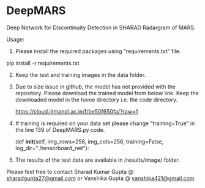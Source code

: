 # DeepMARS
Deep Network for Discontinuity Detection in SHARAD Radargram of MARS.

Usage:
1. Please install the required packages using "requirements.txt" file.

pip install -r requirements.txt

2. Keep the test and training images in the data folder.

3. Due to size issue in github, the model has not provided with the repository. Please download the trained model from below link. Keep the downloaded model in the home directory i.e. the code directory.

	https://cloud.iitmandi.ac.in/f/be50f650fa/?raw=1
	
4. If training is required on your data set please change "training=True" in the line 139 of DeepMARS.py code.
	
	def __init__(self, img_rows=256, img_cols=256, training=False, log_dir="./tensorboard_net"):

5. The results of the test data are available in /results/image/ folder.

Please feel free to contact Sharad Kumar Gupta @ sharadgupta27@gmail.com or Vanshika Gupta @ vanshika421@gmail.com